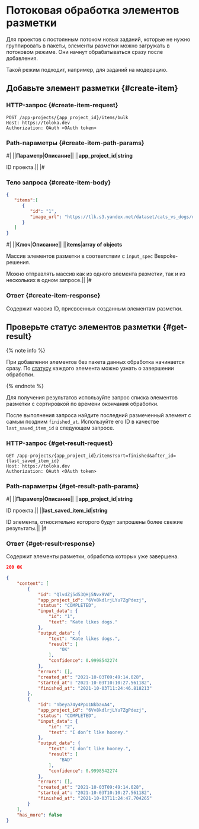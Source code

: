# Потоковая обработка элементов разметки

Для проектов с постоянным потоком новых заданий, которые не нужно группировать в пакеты, элементы разметки можно загружать в потоковом режиме. Они начнут обрабатываться сразу после добавления.

Такой режим подходит, например, для заданий на модерацию.

## Добавьте элемент разметки {#create-item}

### HTTP-запрос {#create-item-request}

```http
POST /app-projects/{app_project_id}/items/bulk
Host: https://toloka.dev
Authorization: OAuth <OAuth token>
```

### Path-параметры {#create-item-path-params}

#|
||**Параметр**|**Описание**||
||**app_project_id**|**string**

ID проекта.||
|#

### Тело запроса {#create-item-body}

```json
{
   "items":[
      {
         "id": "1",
         "image_url": "https://tlk.s3.yandex.net/dataset/cats_vs_dogs/dogs/048e5760fc5a46faa434922b2447a527.jpg"
      }
   ]
}
```

#|
||**Ключ**|**Описание**||
||**items**|**array of objects**

Массив элементов разметки в соответствии с `input_spec` Bespoke-решения.

Можно отправлять массив как из одного элемента разметки, так и из нескольких в одном запросе.||
|#

### Ответ {#create-item-response}

Содержит массив ID, присвоенных созданным элементам разметки.

## Проверьте статус элементов разметки {#get-result}

{% note info %}

При добавлении элементов без пакета данных обработка начинается сразу. По [статусу](quickstart-api.md#quickstart-api__check-items) каждого элемента можно узнать о завершении обработки.

{% endnote %}

Для получения результатов используйте запрос списка элементов разметки с сортировкой по времени окончания обработки.

После выполнения запроса найдите последний размеченный элемент с самым поздним `finished_at`. Используйте его ID в качестве `last_saved_item_id` в следующем запросе.

### HTTP-запрос {#get-result-request}

```http
GET /app-projects/{app_project_id}/items?sort=finished&after_id={last_saved_item_id}
Host: https://toloka.dev
Authorization: OAuth <OAuth token>
```

### Path-параметры {#get-result-path-params}

#|
||**Параметр**|**Описание**||
||**app_project_id**|**string**

ID проекта.||
||**last_saved_item_id**|**string**

ID элемента, относительно которого будут запрошены более свежие результаты.||
|#

### Ответ {#get-result-response}

Содержит элементы разметки, обработка которых уже завершена.

```json
200 OK

{
    "content": [
        {
            "id": "QlvdZj5d53QHj5Nvx9Vd",
            "app_project_id": "6Vv8kdlrjLYu7ZgPdezj",
            "status": "COMPLETED",
            "input_data": {
                "id": "1",
                "text": "Kate likes dogs."
            },
            "output_data": {
                "text": "Kate likes dogs.",
                "result": [
                    "OK"
                ],
                "confidence": 0.9998542274
            },
            "errors": [],
            "created_at": "2021-10-03T09:49:14.028",
            "started_at": "2021-10-03T10:10:27.561182",
            "finished_at": "2021-10-03T11:24:46.818213"
        },
        {
            "id": "nbeya74y4PpU1NkbaxA4",
            "app_project_id": "6Vv8kdlrjLYu7ZgPdezj",
            "status": "COMPLETED",
            "input_data": {
                "id": "2",
                "text": "I don’t like hooney."
            },
            "output_data": {
                "text": "I don’t like hooney.",
                "result": [
                    "BAD"
                ],
                "confidence": 0.9998542274
            },
            "errors": [],
            "created_at": "2021-10-03T09:49:14.028",
            "started_at": "2021-10-03T10:10:27.561182",
            "finished_at": "2021-10-03T11:24:47.704265"
        }
    ],
    "has_more": false
}
```